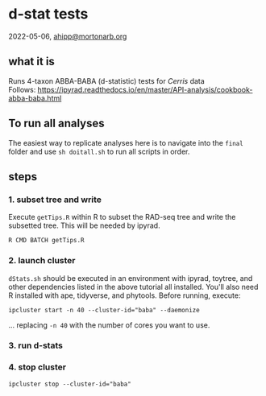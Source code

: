 # d-stat tests
2022-05-06, ahipp@mortonarb.org

## what it is
Runs 4-taxon ABBA-BABA (d-statistic) tests for _Cerris_ data  
Follows: https://ipyrad.readthedocs.io/en/master/API-analysis/cookbook-abba-baba.html  

## To run all analyses
The easiest way to replicate analyses here is to navigate into the `final` folder and use `sh doitall.sh` to run all scripts in order.

## steps
### 1. subset tree and write
Execute `getTips.R` within R to subset the RAD-seq tree and write the subsetted tree. This will be needed by ipyrad.

`R CMD BATCH getTips.R`

### 2. launch cluster
`dStats.sh` should be executed in an environment with ipyrad, toytree, and other dependencies listed in the above tutorial all installed. You'll also need R installed with ape, tidyverse, and phytools. Before running, execute:

`ipcluster start -n 40 --cluster-id="baba" --daemonize`

... replacing `-n 40` with the number of cores you want to use.  

### 3. run d-stats

### 4. stop cluster

`ipcluster stop --cluster-id="baba"`
